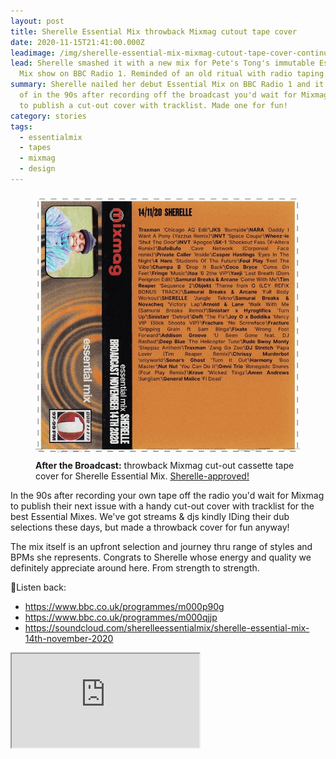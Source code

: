 ```yaml
---
layout: post
title: Sherelle Essential Mix throwback Mixmag cutout tape cover
date: 2020-11-15T21:41:00.000Z
leadimage: /img/sherelle-essential-mix-mixmag-cutout-tape-cover-continuumizm.jpg
lead: Sherelle smashed it with a new mix for Pete's Tong's immutable Essential
  Mix show on BBC Radio 1. Reminded of an old ritual with radio taping.
summary: Sherelle nailed her debut Essential Mix on BBC Radio 1 and it reminded
  of in the 90s after recording off the broadcast you'd wait for Mixmag Magazine
  to publish a cut-out cover with tracklist. Made one for fun!
category: stories
tags:
  - essentialmix
  - tapes
  - mixmag
  - design
---
```

<figure class="figure col-sm-6 float-md-right">
<a href="/img/sherelle-essential-mix-mixmag-cutout-tape-cover-continuumizm.jpg"><img src="/img/sherelle-essential-mix-mixmag-cutout-tape-cover-continuumizm.jpg" class="figure-img img-fluid" alt="Mixmag cutout tape cover designed for Sherelle's Essential Mix, Nov 2020 by continuumizm."></a>
<figcaption class="figure-caption"><b>After the Broadcast:</b> throwback Mixmag cut-out cassette tape cover for Sherelle Essential Mix. <a href="https://twitter.com/iamsherelle/status/1328784626442244098" class="text-dark" title="Tweet from Sherelle Nov. 17, 2020: 'Backing this Mixmag inspired artwork by continuumizm'">Sherelle-approved!</a>
</figure>

In the 90s after recording your own tape off the radio you'd wait for Mixmag to publish their next issue with a handy cut-out cover with tracklist for the best Essential Mixes. We've got streams & djs kindly IDing their dub selections these days, but made a throwback cover for fun anyway!

The mix itself is an upfront selection and journey thru range of styles and BPMs she represents. Congrats to Sherelle whose energy and quality we definitely appreciate around here. From strength to strength.

🎵Listen back: 
* <https://www.bbc.co.uk/programmes/m000p90g>
* <https://www.bbc.co.uk/programmes/m000qjjp>
* <https://soundcloud.com/sherelleessentialmix/sherelle-essential-mix-14th-november-2020>

<div class="embed-responsive embed-responsive-16by9 pt-2" style="max-height:208px;">
  <iframe class="embed-responsive-item" style="max-height:166px;" src="https://w.soundcloud.com/player/?url=https%3A//api.soundcloud.com/tracks/981823765&color=%238a9fc3&auto_play=false&hide_related=false&show_comments=true&show_user=true&show_reposts=false&show_teaser=true" seamless></iframe>
</div> 

